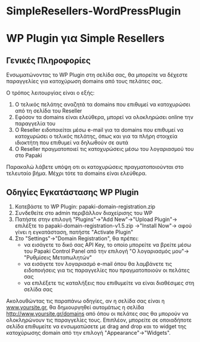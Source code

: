 # SimpleResellers-WordPressPlugin
WP Plugin για Simple Resellers
================================
Γενικές Πληροφορίες
--------------------

Ενσωματώνοντας το WP Plugin στη σελίδα σας, θα μπορείτε να δέχεστε παραγγελίες για κατοχύρωση domains από τους πελάτες σας.

Ο τρόπος λειτουργίας είναι ο εξής:

1. Ο τελικός πελάτης αναζητά τα domains που επιθυμεί να κατοχυρώσει από τη σελίδα του Reseller
2. Εφόσον τα domains είναι ελεύθερα, μπορεί να ολοκληρώσει online την παραγγελία του
3. Ο Reseller ειδοποιείται μέσω e-mail για τα domains που επιθυμεί να κατοχυρώσει ο τελικός πελάτης, όπως και για τα πλήρη στοιχεία ιδιοκτήτη που επιθυμεί να δηλωθούν σε αυτά
4. Ο Reseller πραγματοποιεί τις κατοχυρώσεις μέσω του λογαριασμού του στο Papaki

Παρακαλώ λάβετε υπόψη οτι οι κατοχυρώσεις πραγματοποιούνται στο τελευταίο βήμα. Μέχρι τότε τα domains είναι ελεύθερα.

Οδηγίες Εγκατάστασης WP Plugin
------------------------------

1. Κατεβάστε το WP Plugin: papaki-domain-registration.zip
2. Συνδεθείτε στο admin περιβάλλον διαχείρισης του WP
3. Πατήστε στην επιλογή "Plugins"->"Add New"->"Upload Plugin"-> επιλέξτε το papaki-domain-registration-v1.5.zip ->"Install Now"-> αφού γίνει η εγκατάσταση, πατήστε "Activate Plugin"
4. Στο "Settings"->"Domain Registration", θα πρέπει:
	* να εισάγετε το δικό σας API Key, το οποίο μπορείτε να βρείτε μέσω του Papaki Control Panel από την επιλογή "Ο λογαριασμός μου"-> "Ρυθμίσεις Μεταπωλητών"
	* να εισάγετε τον λογαριασμό e-mail όπου θα λαμβάνετε τις ειδοποιήσεις για τις παραγγελίες που πραγματοποιούν οι πελάτες σας
	* να επιλέξετε τις καταλήξεις που επιθυμείτε να είναι διαθέσιμες στη σελίδα σας
	
Ακολουθώντας τις παραπάνω οδηγίες, αν η σελίδα σας είναι η www.yoursite.gr, θα δημιουργηθεί αυτομάτως η σελίδα http://www.yoursite.gr/domains από όπου οι πελάτες σας θα μπορούν να ολοκληρώνουν τις παραγγελίες τους.
Επιπλέον, μπορείτε σε οποιαδήποτε σελίδα επιθυμείτε να ενσωματώσετε με drag and drop και το widget της κατοχύρωσης domain από την επιλογή "Appearance"->"Widgets".
